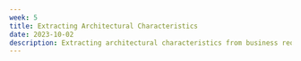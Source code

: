 ```yaml
---
week: 5
title: Extracting Architectural Characteristics
date: 2023-10-02
description: Extracting architectural characteristics from business requirements is non-trivial, as they are often presented or written by non-technical people. On top of that, some characteristics are often derived from things that are not presented. So, how do we extract it properly?
---
```

